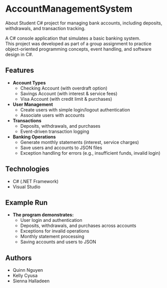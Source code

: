 # AccountManagementSystem
About Student C# project for managing bank accounts, including deposits, withdrawals, and transaction tracking.

A C# console application that simulates a basic banking system.  
This project was developed as part of a group assignment to practice object-oriented programming concepts, event handling, and software design in C#.

## Features
- **Account Types**
  - Checking Account (with overdraft option)
  - Savings Account (with interest & service fees)
  - Visa Account (with credit limit & purchases)
- **User Management**
  - Create users with simple login/logout authentication
  - Associate users with accounts
- **Transactions**
  - Deposits, withdrawals, and purchases
  - Event-driven transaction logging
- **Banking Operations**
  - Generate monthly statements (interest, service charges)
  - Save users and accounts to JSON files
  - Exception handling for errors (e.g., insufficient funds, invalid login)

## Technologies
- C# (.NET Framework)
- Visual Studio

## Example Run
- **The program demonstrates:**
  - User login and authentication
  - Deposits, withdrawals, and purchases across accounts
  - Exceptions for invalid operations
  - Monthly statement processing
  - Saving accounts and users to JSON

## Authors
- Quinn Nguyen
- Kelly Cyusa
- Sienna Halladeen



